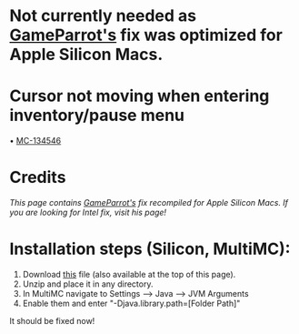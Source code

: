# Not currently needed as [GameParrot's](https://github.com/GameParrot/minecraft-mac-window-fix) fix was optimized for Apple Silicon Macs.

# Cursor not moving when entering inventory/pause menu
• [MC-134546](https://bugs.mojang.com/browse/MC-134546)

# Credits
*This page contains [GameParrot's](https://github.com/GameParrot/minecraft-mac-window-fix) fix recompiled for Apple Silicon Macs.* 
*If you are looking for Intel fix, visit his page!*

# Installation steps (Silicon, MultiMC):

1) Download [this](https://www.mediafire.com/file/5o67lqkkltstelb/mcpatch.zip/file) file (also available at the top of this page).
2) Unzip and place it in any directory.
3) In MultiMC navigate to Settings --> Java --> JVM Arguments
4) Enable them and enter "-Djava.library.path=[Folder Path]"

It should be fixed now! 

